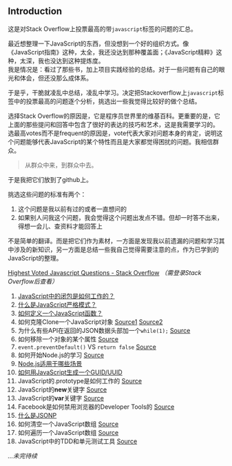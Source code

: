 ## Introduction

这是对Stack Overflow上投票最高的带`javascript`标签的问题的汇总。

最近想整理一下JavaScript的东西，但没想到一个好的组织方式。像《JavaScript指南》这种，太全，我还没达到那种覆盖面；《JavaScript精粹》这种，太深，我也没达到这种提炼度。  
我是情况是：看过了那些书，加上项目实践经验的总结。对于一些问题有自己的眼光和体会，但还没那么成体系。

于是乎，干脆就凌乱中总结，凌乱中学习。决定把Stackoverflow上`javascript`标签中的投票最高的问题逐个分析，挑选出一些我觉得比较好的做个总结。

选择Stack Overflow的原因是，它是程序员世界里的维基百科。更重要的是，它上面的那些提问和回答中包含了很好的表达的技巧和艺术，这是我需要学习的。  
选最高votes而不是frequent的原因是，vote代表大家对问题本身的肯定，说明这个问题能够代表JavaScript的某个特性而且是大家都觉得困扰的问题。我相信群众。

> 从群众中来，到群众中去。

于是我把它们放到了github上。

挑选这些问题的标准有两个：

1. 这个问题是我以前有过的或者一直想问的
2. 如果别人问我这个问题，我会觉得这个问题出发点不错。但却一时答不出来，得想一会儿、查资料才能回答上

不是简单的翻译。而是把它们作为素材，一方面是发现我以前遗漏的问题和学习其中涉及的新知识，另一方面是总结一些我自己觉得需要注意的点，作为已学到的JavaScript的整理。

[Highest Voted Javascript Questions - Stack Overflow](http://stackoverflow.com/questions/tagged/javascript?sort=votes) *（需登录Stack Overflow后查看）*

1. [JavaScript中的闭包是如何工作的？](https://github.com/simongong/js-stackoverflow-highest-votes/blob/master/questions1-10/how-do-javascript-closures-work.md)
2. [什么是JavaScript严格模式？](https://github.com/simongong/js-stackoverflow-highest-votes/blob/master/questions1-10/what-is-use-strict-in-javascript.md)
3. [如何定义一个JavaScript函数？](https://github.com/simongong/js-stackoverflow-highest-votes/blob/master/questions1-10/how-to-define-a-function-in-javascript.md)
4. 如何克隆Clone一个JavaScript对象 [Source1](http://stackoverflow.com/questions/122102/what-is-the-most-efficient-way-to-clone-an-object) [Source2](http://stackoverflow.com/questions/728360/most-elegant-way-to-clone-a-javascript-object)
5. 为什么有些API在返回的JSON数据头部加一个`while(1);` [Source](http://stackoverflow.com/questions/2669690/why-does-google-prepend-while1-to-their-json-responses)
6. 如何移除一个对象的某个属性 [Source](http://stackoverflow.com/questions/208105/how-to-remove-a-property-from-a-javascript-object)
7. `event.preventDefault()` VS `return false` [Source](http://stackoverflow.com/questions/1357118/event-preventdefault-vs-return-false)
8. 如何开始Node.js的学习 [Source](http://stackoverflow.com/questions/2353818/how-do-i-get-started-with-node-js)
9. [Node.js适用于哪些场景](https://github.com/simongong/js-stackoverflow-highest-votes/blob/master/questions1-10/when-to-use-nodejs.md)
10. [如何用JavaScript生成一个GUID/UUID](https://github.com/simongong/js-stackoverflow-highest-votes/blob/master/questions1-10/how-to-create-a-UUID-in-javascript.md)
11. JavaScript的.prototype是如何工作的 [Source](http://stackoverflow.com/questions/572897/how-does-javascript-prototype-work)
12. JavaScript的**new**关键字 [Source](http://stackoverflow.com/questions/1646698/what-is-the-new-keyword-in-javascript)
13. JavaScript的**var**关键字 [Source](http://stackoverflow.com/questions/1470488/what-is-the-function-of-the-var-keyword-and-when-to-use-it-or-omit-it)
14. Facebook是如何禁用浏览器的Developer Tools的 [Source](http://stackoverflow.com/questions/21692646/how-does-facebook-disable-the-browsers-integrated-developer-tools)
15. [什么是JSONP](https://github.com/simongong/js-stackoverflow-highest-votes/blob/master/questions11-20/jsonp.md)
16. 如何清空一个JavaScript数组 [Source](http://stackoverflow.com/questions/1232040/how-to-empty-an-array-in-javascript)
17. 如何遍历一个JavaScript数组 [Source](http://stackoverflow.com/questions/3010840/loop-through-array-in-javascript)
18. JavaScript中的TDD和单元测试工具 [Source](http://stackoverflow.com/questions/300855/javascript-unit-test-tools-for-tdd)

*...未完待续*